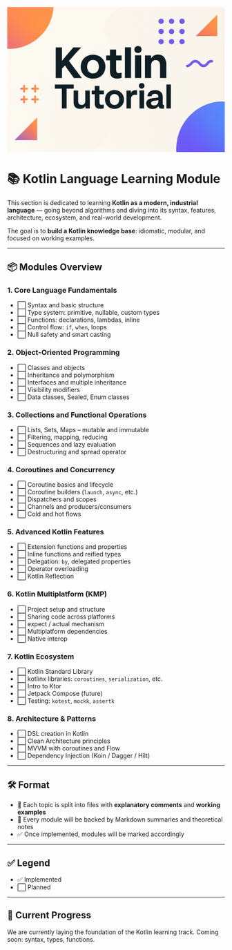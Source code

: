 <div align="center">
  <picture>
    <source media="(prefers-color-scheme: dark)" srcset="../../../../images/Textbook.png">
    <img alt="Gradle Logo" src="../../../../images/Textbook.png">
  </picture>
</div>

# 📚 Kotlin Language Learning Module

This section is dedicated to learning **Kotlin as a modern, industrial language** — going beyond algorithms and diving into its syntax, features, architecture, ecosystem, and real-world development.

The goal is to **build a Kotlin knowledge base**: idiomatic, modular, and focused on working examples.

---

## 📦 Modules Overview

### 1. Core Language Fundamentals
- ⬜ Syntax and basic structure
- ⬜ Type system: primitive, nullable, custom types
- ⬜ Functions: declarations, lambdas, inline
- ⬜ Control flow: `if`, `when`, loops
- ⬜ Null safety and smart casting

### 2. Object-Oriented Programming
- ⬜ Classes and objects
- ⬜ Inheritance and polymorphism
- ⬜ Interfaces and multiple inheritance
- ⬜ Visibility modifiers
- ⬜ Data classes, Sealed, Enum classes

### 3. Collections and Functional Operations
- ⬜ Lists, Sets, Maps – mutable and immutable
- ⬜ Filtering, mapping, reducing
- ⬜ Sequences and lazy evaluation
- ⬜ Destructuring and spread operator

### 4. Coroutines and Concurrency
- ⬜ Coroutine basics and lifecycle
- ⬜ Coroutine builders (`launch`, `async`, etc.)
- ⬜ Dispatchers and scopes
- ⬜ Channels and producers/consumers
- ⬜ Cold and hot flows

### 5. Advanced Kotlin Features
- ⬜ Extension functions and properties
- ⬜ Inline functions and reified types
- ⬜ Delegation: `by`, delegated properties
- ⬜ Operator overloading
- ⬜ Kotlin Reflection

### 6. Kotlin Multiplatform (KMP)
- ⬜ Project setup and structure
- ⬜ Sharing code across platforms
- ⬜ expect / actual mechanism
- ⬜ Multiplatform dependencies
- ⬜ Native interop

### 7. Kotlin Ecosystem
- ⬜ Kotlin Standard Library
- ⬜ kotlinx libraries: `coroutines`, `serialization`, etc.
- ⬜ Intro to Ktor
- ⬜ Jetpack Compose (future)
- ⬜ Testing: `kotest`, `mockk`, `assertk`

### 8. Architecture & Patterns
- ⬜ DSL creation in Kotlin
- ⬜ Clean Architecture principles
- ⬜ MVVM with coroutines and Flow
- ⬜ Dependency Injection (Koin / Dagger / Hilt)

---

## 🛠 Format

- 📄 Each topic is split into files with **explanatory comments** and **working examples**
- 📘 Every module will be backed by Markdown summaries and theoretical notes
- ✅ Once implemented, modules will be marked accordingly

---

## ✅ Legend

- ✅ Implemented
- ⬜ Planned

---

## 🚧 Current Progress

We are currently laying the foundation of the Kotlin learning track.
Coming soon: syntax, types, functions.

